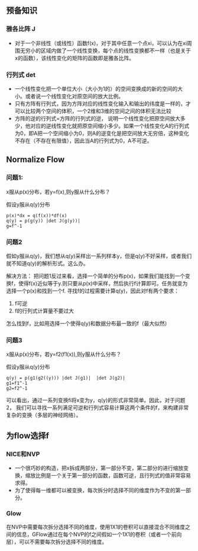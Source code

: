 
## 预备知识
### 雅各比阵 J

* 对于一个非线性（或线性）函数f(x)，对于其中任意一个点xi，可以认为在xi周围无穷小的区域内做了一个线性变换，每个点的线性变换都不一样（也是关于x的函数），该线性变化的矩阵的函数即是雅各比阵。

### 行列式 det

* 一个线性变化把一个单位大小（大小为1的）的空间变换成的新的空间的大小。或者说一个线性变化对原空间的放大比例。
* 只有方阵有行列式，因为方阵对应的线性变化输入和输出的纬度是一样的，才可以比较两个空间的体积，一个2维和3维的空间之间的体积无法比较
* 方阵的逆的行列式=方阵的行列式的逆， 说明一个线性变化把原空间放大多少，他对应的逆线性变化就把原空间缩小多少。如果一个线性变化A的行列式为0，即A把一个空间缩小为0，则A的逆变化是把空间放大无穷倍，这种变化不存在（不存在有限值），因此当A的行列式为0，A不可逆。

## Normalize Flow
### 问题1:
x服从p(x)分布，若y=f(x),则y服从什么分布？

假设y服从q(y)分布
```
p(x)*dx = q(f(x))*df(x)
q(y) = p(g(y)) |det J(g(y))|  
g=f^-1
```

### 问题2
假如y服从q(y)，我们想从q(y)采样出一系列样本y，但是q(y)不好采样，或者我们就不知道q(y)的解析形式。这么办。

解决方法：
把问题1反过来看，选择一个简单的分布p(x)，如果我们能找到一个变换f，使得f(x)近似等于y.则只要从p(x)中采样，然后执行f计算即可。任务就变为选择一个p(x)和找到一个f.
寻找f的过程需要计算q(y)，因此对f有两个要求：
1. f可逆
2. f的行列式计算量不要过大

怎么找到f，比如用选择一个使得q(y)和数据分布最一致的f（最大似然）

### 问题3
x服从p(x)分布，若y=f2(f1(x)),则y服从什么分布？

假设y服从q(y)分布
```
q(y) = p(g1(g2((y))) |det J(g1)|  |det J(g2)|  
g1=f1^-1
g2=f2^-1
```

可以看出，通过一系列变换fi将x变为y，q(y)的形式非常简单。因此，对于问题2，
我们可以寻找一系列满足可逆和行列式容易计算这两个条件的f，来构建非常复杂的变换（多层的神经网络）。

## 为flow选择f

### NICE和NVP

* 一个很巧妙的构造，把x拆成两部分，第一部分不变，第二部分的进行缩放变换，缩放比例是一个关于第一部分的函数，函数可逆，且行列式的值非常容易求得。
* 为了使得每一维都可以被变换，每次拆分时选择不同的维度作为不变的第一部分。

### Glow

在NVP中需要每次拆分选择不同的维度，使用1X1的卷积可以直接混合不同维度之间的信息，GFlow通过在每个NVP的f之间假如一个1X1的卷积（或者一个前向层），可以不需要每次拆分选择不同的维度。